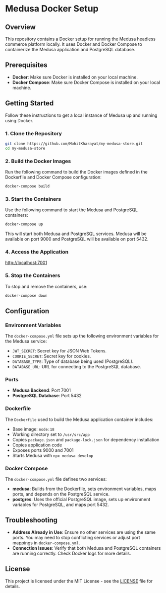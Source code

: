 # Medusa Docker Setup

## Overview

This repository contains a Docker setup for running the Medusa headless commerce platform locally. It uses Docker and Docker Compose to containerize the Medusa application and PostgreSQL database.

## Prerequisites

- **Docker**: Make sure Docker is installed on your local machine.
- **Docker Compose**: Make sure Docker Compose is installed on your local machine.

## Getting Started

Follow these instructions to get a local instance of Medusa up and running using Docker.

### 1. Clone the Repository

```sh
git clone https://github.com/MohitKharayat/my-medusa-store.git
cd my-medusa-store
```

### 2. Build the Docker Images

Run the following command to build the Docker images defined in the Dockerfile and Docker Compose configuration:

```sh
docker-compose build
```

### 3. Start the Containers

Use the following command to start the Medusa and PostgreSQL containers:

```sh
docker-compose up
```

This will start both Medusa and PostgreSQL services. Medusa will be available on port 9000 and PostgreSQL will be available on port 5432.

### 4. Access the Application

 [http://localhost:7001](http://localhost:7001)

### 5. Stop the Containers

To stop and remove the containers, use:

```sh
docker-compose down
```

## Configuration

### Environment Variables

The `docker-compose.yml` file sets up the following environment variables for the Medusa service:

- `JWT_SECRET`: Secret key for JSON Web Tokens.
- `COOKIE_SECRET`: Secret key for cookies.
- `DATABASE_TYPE`: Type of database being used (PostgreSQL).
- `DATABASE_URL`: URL for connecting to the PostgreSQL database.

### Ports

- **Medusa Backend**: Port 7001
- **PostgreSQL Database**: Port 5432

### Dockerfile

The `Dockerfile` used to build the Medusa application container includes:

- Base image: `node:18`
- Working directory set to `/usr/src/app`
- Copies `package.json` and `package-lock.json` for dependency installation
- Copies application code
- Exposes ports 9000 and 7001
- Starts Medusa with `npx medusa develop`

### Docker Compose

The `docker-compose.yml` file defines two services:

- **medusa**: Builds from the Dockerfile, sets environment variables, maps ports, and depends on the PostgreSQL service.
- **postgres**: Uses the official PostgreSQL image, sets up environment variables for PostgreSQL, and maps port 5432.

## Troubleshooting

- **Address Already in Use**: Ensure no other services are using the same ports. You may need to stop conflicting services or adjust port mappings in `docker-compose.yml`.
- **Connection Issues**: Verify that both Medusa and PostgreSQL containers are running correctly. Check Docker logs for more details.

## License

This project is licensed under the MIT License - see the [LICENSE](LICENSE) file for details.

